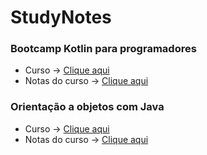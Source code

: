 # StudyNotes

### Bootcamp Kotlin para programadores
- Curso -> [Clique aqui](https://www.udacity.com/course/kotlin-bootcamp-for-programmers--ud9011)
- Notas do curso -> [Clique aqui](https://github.com/gifs88/StudyNotes/blob/master/kotlib_bootcmap_udacity.md)

### Orientação a objetos com Java
- Curso -> [Clique aqui](https://www.coursera.org/learn/orientacao-a-objetos-com-java)
- Notas do curso -> [Clique aqui](https://github.com/gifs88/StudyNotes/blob/master/oop_java_coursera_ita.md)